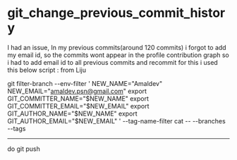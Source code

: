 # git_change_previous_commit_history
I had an issue, In my previous commits(around 120 commits) i forgot to add my email id, so the commits wont appear in the profile contribution graph
so i had to add email id to all previous commits and recommit
for this i used this below script :  from Liju


git filter-branch --env-filter '
NEW_NAME="Amaldev"
NEW_EMAIL="amaldev.psn@gmail.com"
    export GIT_COMMITTER_NAME="$NEW_NAME"
    export GIT_COMMITTER_EMAIL="$NEW_EMAIL"
    export GIT_AUTHOR_NAME="$NEW_NAME"
    export GIT_AUTHOR_EMAIL="$NEW_EMAIL"
' --tag-name-filter cat -- --branches --tags

--------------

do git push
